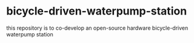 # bicycle-driven-waterpump-station
this repository is to co-develop an open-source hardware bicycle-driven waterpump station
